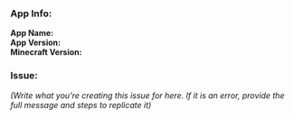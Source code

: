 ### App Info:
**App Name:**
<br>**App Version:**
<br>**Minecraft Version:**
### Issue:
*(Write what you're creating this issue for here. If it is an error, provide the full message and steps to replicate it)*